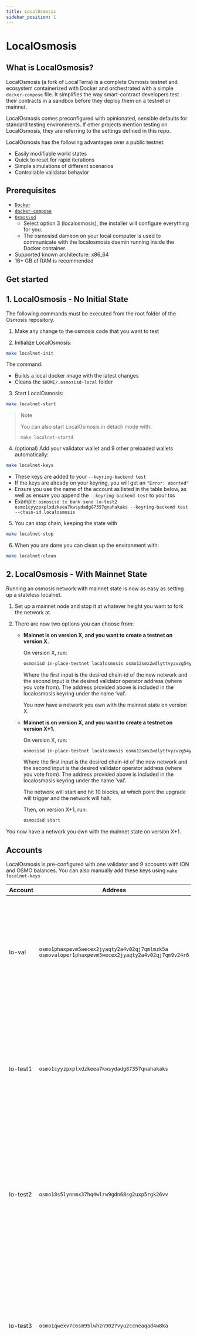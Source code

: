 ```yaml
---
title: LocalOsmosis
sidebar_position: 1
---
```

# LocalOsmosis



## What is LocalOsmosis?

LocalOsmosis (a fork of LocalTerra) is a complete Osmosis testnet and ecosystem containerized with Docker and orchestrated with a simple `docker-compose` file. It simplifies the way smart-contract developers test their contracts in a sandbox before they deploy them on a testnet or mainnet.

LocalOsmosis comes preconfigured with opinionated, sensible defaults for standard testing environments. If other projects mention testing on LocalOsmosis, they are referring to the settings defined in this repo.

LocalOsmosis has the following advantages over a public testnet:

- Easily modifiable world states
- Quick to reset for rapid iterations
- Simple simulations of different scenarios
- Controllable validator behavior

## Prerequisites

- [`Docker`](https://www.docker.com/)
- [`docker-compose`](https://github.com/docker/compose)
- [`Osmosisd`](https://get.osmosis.zone)
  * Select option 3 (localosmosis), the installer will configure everything for you. 
  * The osmosisd dameon on your local computer is used to communicate with the localosmosis daemin running inside the Docker container. 
- Supported known architecture: x86_64
- 16+ GB of RAM is recommended

## Get started
## 1. LocalOsmosis - No Initial State

The following commands must be executed from the root folder of the Osmosis repository.

1. Make any change to the osmosis code that you want to test

2. Initialize LocalOsmosis:

```bash
make localnet-init
```

The command:

- Builds a local docker image with the latest changes
- Cleans the `$HOME/.osmosisd-local` folder

3. Start LocalOsmosis:

```bash
make localnet-start
```

> Note
>
> You can also start LocalOsmosis in detach mode with:
>
> `make localnet-startd`

4. (optional) Add your validator wallet and 9 other preloaded wallets automatically:

```bash
make localnet-keys
```

- These keys are added to your `--keyring-backend test`
- If the keys are already on your keyring, you will get an `"Error: aborted"`
- Ensure you use the name of the account as listed in the table below, as well as ensure you append the `--keyring-backend test` to your txs
- Example: `osmosisd tx bank send lo-test2 osmo1cyyzpxplxdzkeea7kwsydadg87357qnahakaks --keyring-backend test --chain-id localosmosis`

5. You can stop chain, keeping the state with

```bash
make localnet-stop
```

6. When you are done you can clean up the environment with:

```bash
make localnet-clean
```

## 2. LocalOsmosis - With Mainnet State

Running an osmosis network with mainnet state is now as easy as setting up a stateless localnet.

1. Set up a mainnet node and stop it at whatever height you want to fork the network at.

2. There are now two options you can choose from:

   - **Mainnet is on version X, and you want to create a testnet on version X.**

     On version X, run:

      ```bash
      osmosisd in-place-testnet localosmosis osmo12smx2wdlyttvyzvzg54y2vnqwq2qjateuf7thj
      ```

      Where the first input is the desired chain-id of the new network and the second input is the desired validator operator address (where you vote from).
      The address provided above is included in the localosmosis keyring under the name 'val'.

     You now have a network you own with the mainnet state on version X.

   - **Mainnet is on version X, and you want to create a testnet on version X+1.**

     On version X, run:

      ```bash
      osmosisd in-place-testnet localosmosis osmo12smx2wdlyttvyzvzg54y2vnqwq2qjateuf7thj --trigger-testnet-upgrade
      ```

      Where the first input is the desired chain-id of the new network and the second input is the desired validator operator address (where you vote from).
      The address provided above is included in the localosmosis keyring under the name 'val'.

     The network will start and hit 10 blocks, at which point the upgrade will trigger and the network will halt.

     Then, on version X+1, run:

      ```bash
      osmosisd start
      ```

You now have a network you own with the mainnet state on version X+1.

## Accounts

LocalOsmosis is pre-configured with one validator and 9 accounts with ION and OSMO balances. You can also manually add these keys using `make localnet-keys`

| Account   | Address                                                                                                  | Mnemonic                                                                                                                                                                   |
| --------- | -------------------------------------------------------------------------------------------------------- | -------------------------------------------------------------------------------------------------------------------------------------------------------------------------- |
| lo-val | `osmo1phaxpevm5wecex2jyaqty2a4v02qj7qmlmzk5a`<br/>`osmovaloper1phaxpevm5wecex2jyaqty2a4v02qj7qm9v24r6` | `satisfy adjust timber high purchase tuition stool faith fine install that you unaware feed domain license impose boss human eager hat rent enjoy dawn`                    |
| lo-test1     | `osmo1cyyzpxplxdzkeea7kwsydadg87357qnahakaks`                                                           | `notice oak worry limit wrap speak medal online prefer cluster roof addict wrist behave treat actual wasp year salad speed social layer crew genius`                       |
| lo-test2     | `osmo18s5lynnmx37hq4wlrw9gdn68sg2uxp5rgk26vv`                                                           | `quality vacuum heart guard buzz spike sight swarm shove special gym robust assume sudden deposit grid alcohol choice devote leader tilt noodle tide penalty`              |
| lo-test3     | `osmo1qwexv7c6sm95lwhzn9027vyu2ccneaqad4w8ka`                                                           | `symbol force gallery make bulk round subway violin worry mixture penalty kingdom boring survey tool fringe patrol sausage hard admit remember broken alien absorb`        |
| lo-test4     | `osmo14hcxlnwlqtq75ttaxf674vk6mafspg8xwgnn53`                                                           | `bounce success option birth apple portion aunt rural episode solution hockey pencil lend session cause hedgehog slender journey system canvas decorate razor catch empty` |
| lo-test5     | `osmo12rr534cer5c0vj53eq4y32lcwguyy7nndt0u2t`                                                           | `second render cat sing soup reward cluster island bench diet lumber grocery repeat balcony perfect diesel stumble piano distance caught occur example ozone loyal`        |
| lo-test6     | `osmo1nt33cjd5auzh36syym6azgc8tve0jlvklnq7jq`                                                           | `spatial forest elevator battle also spoon fun skirt flight initial nasty transfer glory palm drama gossip remove fan joke shove label dune debate quick`                  |
| lo-test7     | `osmo10qfrpash5g2vk3hppvu45x0g860czur8ff5yx0`                                                           | `noble width taxi input there patrol clown public spell aunt wish punch moment will misery eight excess arena pen turtle minimum grain vague inmate`                       |
| lo-test8     | `osmo1f4tvsdukfwh6s9swrc24gkuz23tp8pd3e9r5fa`                                                           | `cream sport mango believe inhale text fish rely elegant below earth april wall rug ritual blossom cherry detail length blind digital proof identify ride`                 |
| lo-test9     | `osmo1myv43sqgnj5sm4zl98ftl45af9cfzk7nhjxjqh`                                                           | `index light average senior silent limit usual local involve delay update rack cause inmate wall render magnet common feature laundry exact casual resource hundred`       |
| lo-test10    | `osmo14gs9zqh8m49yy9kscjqu9h72exyf295afg6kgk`                                                           | `prefer forget visit mistake mixture feel eyebrow autumn shop pair address airport diesel street pass vague innocent poem method awful require hurry unhappy shoulder`     |